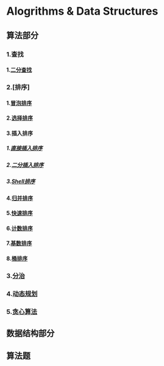 # Alogrithms & Data Structures  

## 算法部分  

### 1.查找  
#### 1.[二分查找](source/search/binary_search.cpp)  
### 2.[排序]  
#### 1.[冒泡排序](source/sort/bubble_sort.cpp)  
#### 2.[选择排序](source/sort/select_sort.cpp)  
#### 3.插入排序
##### 1.[直接插入排序](source/sort/insertion_sort.cpp)  
##### 2.[二分插入排序](source/sort/binary_insertion_sort.cpp)  
##### 3.[Shell排序](source/sort/shell_sort.cpp)  
#### 4.[归并排序](source/sort/merge_sort.cpp)  
#### 5.[快速排序](source/sort/quick_sort.cpp)  
#### 6.[计数排序](source/sort/counting_sort.cpp)  
#### 7.[基数排序](source/sort/radix_sort.cpp)  
#### 8.[桶排序](source/sort/bucket_sort.cpp)  

### 3.[分治](source/divide-and-conquer.cpp)  
### 4.[动态规划](source/dynamic-programming.cpp)  
### 5.[贪心算法](source/greedy-algorithm.cpp)  

## 数据结构部分  


## 算法题  
